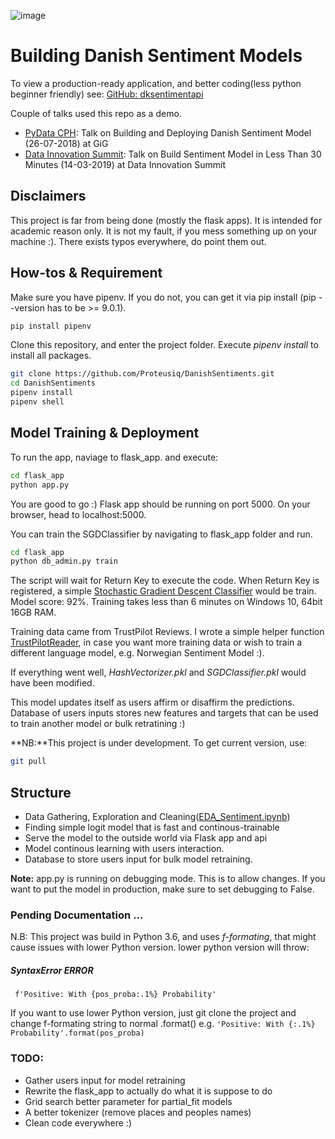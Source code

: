 ![image](https://user-images.githubusercontent.com/14926709/43322711-be0344a6-91af-11e8-83ca-2aa47ab5700f.png)

# Building Danish Sentiment Models
To view a production-ready application, and better coding(less python beginner friendly) see: [GitHub: dksentimentapi](https://github.com/Proteusiq/dksentimentapi)

Couple of talks used this repo as a demo. 
- [PyData CPH](https://www.meetup.com/PyData-Copenhagen/): Talk on Building and Deploying Danish Sentiment Model (26-07-2018) at GiG
- [Data Innovation Summit](https://datainnovationsummit.com/#about): Talk on Build Sentiment Model in Less Than 30 Minutes (14-03-2019) at Data Innovation Summit

## Disclaimers
This project is far from being done (mostly the flask apps). It is intended for academic reason only. It is not my fault, if you mess something up on your machine :). There exists typos everywhere, do point them out.

## How-tos & Requirement

Make sure you have pipenv. If you do not, you can get it via pip install (pip --version has to be >= 9.0.1).
```bash
pip install pipenv
```

Clone this repository, and enter the project folder. Execute _pipenv install_ to install all packages.

``` bash
git clone https://github.com/Proteusiq/DanishSentiments.git
cd DanishSentiments
pipenv install
pipenv shell

```

## Model Training & Deployment
To run the app, naviage to flask_app. and execute:

```bash
cd flask_app
python app.py
```

You are good to go :) Flask app should be running on port 5000. On your browser, head to localhost:5000.

You can train the SGDClassifier by navigating to flask_app folder and run.
```bash
cd flask_app
python db_admin.py train
```
The script will wait for Return Key to execute the code. When Return Key is registered, a simple [Stochastic Gradient Descent Classifier](http://scikit-learn.org/stable/modules/sgd.html#classification) would be train. Model score: 92%. Training takes less than 6 minutes on Windows 10, 64bit 16GB RAM.
 

Training data came from TrustPilot Reviews. I wrote a simple helper function [TrustPilotReader](https://github.com/Proteusiq/TrustPilotReader), in case you want more training data or wish to train a different language model, e.g. Norwegian Sentiment Model :).


If everything went well, _HashVectorizer.pkl_ and _SGDClassifier.pkl_ would have been modified.

This model updates itself as users affirm or disaffirm the predictions. Database of users inputs stores new features and targets that can be used to train another model or bulk retratining :)

**NB:**This project is under development. To get current version, use:

```bash
git pull
```

## Structure
- Data Gathering, Exploration and Cleaning([EDA_Sentiment.ipynb](./notebooks/EDA_Sentiment.ipynb))
- Finding simple logit model that is fast and continous-trainable
- Serve the model to the outside world via Flask app and api
- Model continous learning with users interaction.
- Database to store users input for bulk model retraining.

**Note:** app.py is running on debugging mode. This is to allow changes. If you want to put the model in production, make sure to set debugging to False.

### Pending Documentation ...

N.B: This project was build in Python 3.6, and uses _f-formating_, that might cause issues with lower Python version. lower python version will throw:

##### SyntaxError ERROR
``` f'Positive: With {pos_proba:.1%} Probability'```
 
If you want to use lower Python version, just git clone the project and change f-formating string to normal
.format() e.g.
```'Positive: With {:.1%} Probability'.format(pos_proba)```

### TODO:
- Gather users input for model retraining
- Rewrite the flask_app to actually do what it is suppose to do
- Grid search better parameter for partial_fit models
- A better tokenizer (remove places and peoples names)
- Clean code everywhere :)
